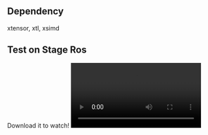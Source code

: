 
## Dependency

xtensor, xtl,  xsimd

## Test on Stage Ros
Download it to watch!
![video](mppi_stage_ros.mp4)


